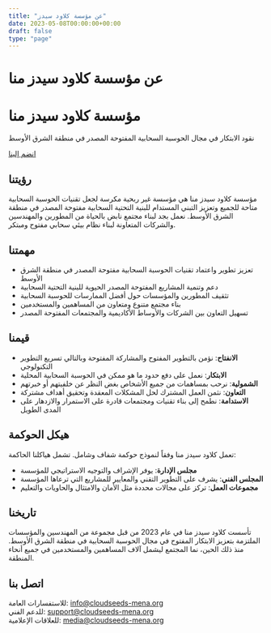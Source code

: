 ```yaml
---
title: "عن مؤسسة كلاود سيدز"
date: 2023-05-08T00:00:00+00:00
draft: false
type: "page"
---
```


# عن مؤسسة كلاود سيدز منا

<div class="hero-section">
    <h1>مؤسسة كلاود سيدز منا</h1>
    <p>نقود الابتكار في مجال الحوسبة السحابية المفتوحة المصدر في منطقة الشرق الأوسط</p>
    <a href="/ar/community" class="btn-primary">انضم إلينا</a>
</div>

## رؤيتنا

مؤسسة كلاود سيدز منا هي مؤسسة غير ربحية مكرسة لجعل تقنيات الحوسبة السحابية متاحة للجميع وتعزيز التبني المستدام للبنية التحتية السحابية مفتوحة المصدر في منطقة الشرق الأوسط. نعمل بجد لبناء مجتمع نابض بالحياة من المطورين والمهندسين والشركات المتعاونة لبناء نظام بيئي سحابي مفتوح ومبتكر.

## مهمتنا

* تعزيز تطوير واعتماد تقنيات الحوسبة السحابية مفتوحة المصدر في منطقة الشرق الأوسط
* دعم وتنمية المشاريع المفتوحة المصدر الحيوية للبنية التحتية السحابية
* تثقيف المطورين والمؤسسات حول أفضل الممارسات للحوسبة السحابية
* بناء مجتمع متنوع ومتعاون من المساهمين والمستخدمين
* تسهيل التعاون بين الشركات والأوساط الأكاديمية والمجتمعات المفتوحة المصدر

## قيمنا

* **الانفتاح**: نؤمن بالتطوير المفتوح والمشاركة المفتوحة وبالتالي تسريع التطوير التكنولوجي
* **الابتكار**: نعمل على دفع حدود ما هو ممكن في الحوسبة السحابية المحلية
* **الشمولية**: نرحب بمساهمات من جميع الأشخاص بغض النظر عن خلفيتهم أو خبرتهم
* **التعاون**: نثمن العمل المشترك لحل المشكلات المعقدة وتحقيق أهداف مشتركة
* **الاستدامة**: نطمح إلى بناء تقنيات ومجتمعات قادرة على الاستمرار والازدهار على المدى الطويل

## هيكل الحوكمة

تعمل كلاود سيدز منا وفقاً لنموذج حوكمة شفاف وشامل. تشمل هياكلنا الحاكمة:

* **مجلس الإدارة**: يوفر الإشراف والتوجيه الاستراتيجي للمؤسسة
* **المجلس الفني**: يشرف على التطوير التقني والمعايير للمشاريع التي ترعاها المؤسسة
* **مجموعات العمل**: تركز على مجالات محددة مثل الأمان والامتثال والحاويات والتعليم

## تاريخنا

تأسست كلاود سيدز منا في عام 2023 من قبل مجموعة من المهندسين والمؤسسات الملتزمة بتعزيز الابتكار المفتوح في مجال الحوسبة السحابية في منطقة الشرق الأوسط. منذ ذلك الحين، نما المجتمع ليشمل آلاف المساهمين والمستخدمين في جميع أنحاء المنطقة.

## اتصل بنا

للاستفسارات العامة: [info@cloudseeds-mena.org](mailto:info@cloudseeds-mena.org)  
للدعم الفني: [support@cloudseeds-mena.org](mailto:support@cloudseeds-mena.org)  
للعلاقات الإعلامية: [media@cloudseeds-mena.org](mailto:media@cloudseeds-mena.org)